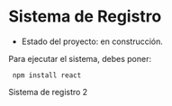 <h1>Sistema de Registro</h1>

- Estado del proyecto: en construcción.

Para ejecutar el sistema, debes poner:

``` npm install react```

Sistema de registro 2
